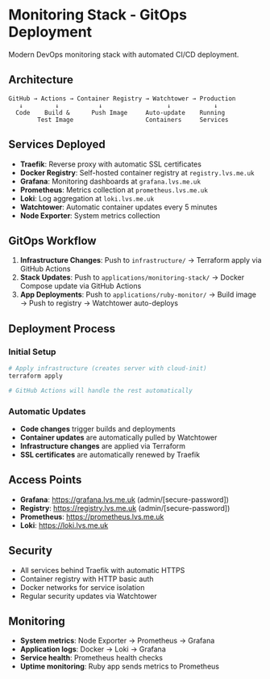 # Monitoring Stack - GitOps Deployment

Modern DevOps monitoring stack with automated CI/CD deployment.

## Architecture

```
GitHub → Actions → Container Registry → Watchtower → Production
   ↓         ↓           ↓                  ↓            ↓
  Code    Build &      Push Image     Auto-update    Running
        Test Image                    Containers     Services
```

## Services Deployed

- **Traefik**: Reverse proxy with automatic SSL certificates
- **Docker Registry**: Self-hosted container registry at `registry.lvs.me.uk`
- **Grafana**: Monitoring dashboards at `grafana.lvs.me.uk`
- **Prometheus**: Metrics collection at `prometheus.lvs.me.uk`
- **Loki**: Log aggregation at `loki.lvs.me.uk`
- **Watchtower**: Automatic container updates every 5 minutes
- **Node Exporter**: System metrics collection

## GitOps Workflow

1. **Infrastructure Changes**: Push to `infrastructure/` → Terraform apply via GitHub Actions
2. **Stack Updates**: Push to `applications/monitoring-stack/` → Docker Compose update via GitHub Actions
3. **App Deployments**: Push to `applications/ruby-monitor/` → Build image → Push to registry → Watchtower auto-deploys

## Deployment Process

### Initial Setup

```bash
# Apply infrastructure (creates server with cloud-init)
terraform apply

# GitHub Actions will handle the rest automatically
```

### Automatic Updates

- **Code changes** trigger builds and deployments
- **Container updates** are automatically pulled by Watchtower
- **Infrastructure changes** are applied via Terraform
- **SSL certificates** are automatically renewed by Traefik

## Access Points

- **Grafana**: <https://grafana.lvs.me.uk> (admin/[secure-password])
- **Registry**: <https://registry.lvs.me.uk> (admin/[secure-password])
- **Prometheus**: <https://prometheus.lvs.me.uk>
- **Loki**: <https://loki.lvs.me.uk>

## Security

- All services behind Traefik with automatic HTTPS
- Container registry with HTTP basic auth
- Docker networks for service isolation
- Regular security updates via Watchtower

## Monitoring

- **System metrics**: Node Exporter → Prometheus → Grafana
- **Application logs**: Docker → Loki → Grafana
- **Service health**: Prometheus health checks
- **Uptime monitoring**: Ruby app sends metrics to Prometheus
